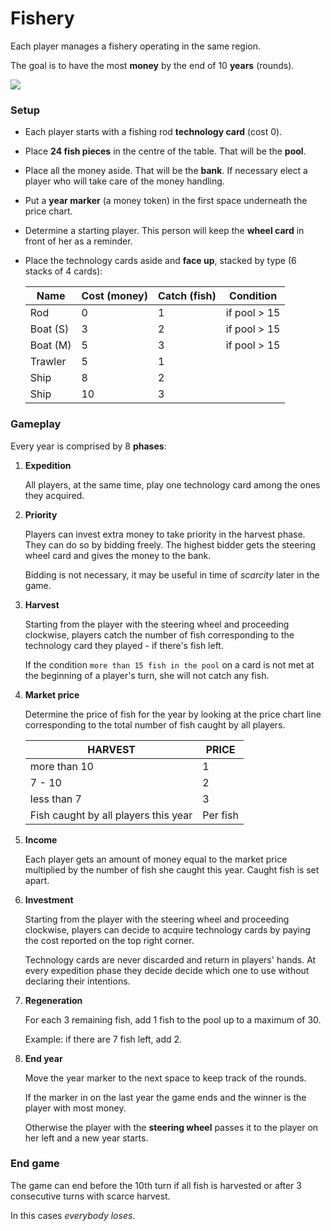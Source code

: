 # Fishery

Each player manages a fishery operating in the same region.

The goal is to have the most **money** by the end of 10 **years** (rounds).

<!-- This is a simulation of a capitalist fishing industry -->

![](http://www.molleindustria.org/blog/wp-content/uploads/2013/07/fishing_game_small1.png)

### Setup

<!-- 

How many players? Up to 4

-->

* Each player starts with a fishing rod **technology card** (cost 0).
* Place **24 fish pieces** in the centre of the table. That will be the **pool**.
* Place all the money aside. That will be the **bank**. If necessary elect a player who will take care of the money handling.
* Put a **year marker** (a money token) in the first space underneath the price chart.
* Determine a starting player. This person will keep the **wheel card** in front of her as a reminder.
* Place the technology cards aside and **face up**, stacked by type (6 stacks of 4 cards):

	Name | Cost (money) | Catch (fish) | Condition
	---- | ------------ | ------------ | ---------
	Rod      | 0        | 1            | if pool > 15 
	Boat (S) | 3        | 2            | if pool > 15 
	Boat (M) | 5        | 3            | if pool > 15 
	Trawler  | 5        | 1            |  
	Ship     | 8        | 2            |  
	Ship     | 10       | 3            |  

### Gameplay

Every year is comprised by 8 **phases**:

1. **Expedition**

	All players, at the same time, play one technology card among the ones they acquired.
2. **Priority**

	Players can invest extra money to take priority in the harvest phase. They can do so by bidding freely. The highest bidder gets the steering wheel card and gives the money to the bank.

	Bidding is not necessary, it may be useful in time of *scarcity* later in the game.
3. **Harvest**

	Starting from the player with the steering wheel and proceeding clockwise, players catch the number of fish corresponding to the technology card they played - if there's fish left.

	If the condition `more than 15 fish in the pool` on a card is not met at the beginning of a player's turn, she will not catch any fish.
4. **Market price**

	Determine the price of fish for the year by looking at the price chart line corresponding to the total number of fish caught by all players.
	
	HARVEST | PRICE
	------- | -----
	more than 10 | 1
	7 - 10       | 2
	less than 7  | 3
	Fish caught by all players this year | Per fish
	
5. **Income**

	Each player gets an amount of money equal to the market price multiplied by the number of fish she caught this year. Caught fish is set apart.
6. **Investment**

	Starting from the player with the steering wheel and proceeding clockwise, players can decide to acquire technology cards by paying the cost reported on the top right corner.

	Technology cards are never discarded and return in players' hands. At every expedition phase they decide decide which one to use without declaring their intentions.
7. **Regeneration**

	For each 3 remaining fish, add 1 fish to the pool up to a maximum of 30.

	Example: if there are 7 fish left, add 2.
8. **End year**

	Move the year marker to the next space to keep track of the rounds.

	If the marker in on the last year the game ends and the winner is the player with most money.

	Otherwise the player with the **steering wheel** passes it to the player on her left and a new year starts.

### End game

The game can end before the 10th turn if all fish is harvested or after 3 consecutive turns with scarce harvest. 

In this cases *everybody loses*.